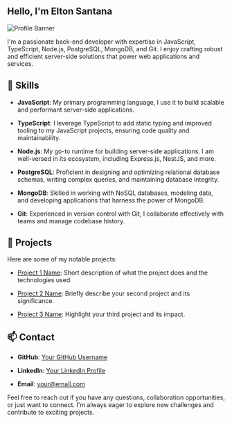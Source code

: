 ## Hello, I'm Elton Santana

![Profile Banner](link_to_your_banner_image)

I'm a passionate back-end developer with expertise in JavaScript, TypeScript, Node.js, PostgreSQL, MongoDB, and Git. I enjoy crafting robust and efficient server-side solutions that power web applications and services.

## 🔧 Skills

- **JavaScript**: My primary programming language, I use it to build scalable and performant server-side applications.

- **TypeScript**: I leverage TypeScript to add static typing and improved tooling to my JavaScript projects, ensuring code quality and maintainability.

- **Node.js**: My go-to runtime for building server-side applications. I am well-versed in its ecosystem, including Express.js, NestJS, and more.

- **PostgreSQL**: Proficient in designing and optimizing relational database schemas, writing complex queries, and maintaining database integrity.

- **MongoDB**: Skilled in working with NoSQL databases, modeling data, and developing applications that harness the power of MongoDB.

- **Git**: Experienced in version control with Git, I collaborate effectively with teams and manage codebase history.

## 🌟 Projects

Here are some of my notable projects:

- [Project 1 Name](link_to_project_1): Short description of what the project does and the technologies used.

- [Project 2 Name](link_to_project_2): Briefly describe your second project and its significance.

- [Project 3 Name](link_to_project_3): Highlight your third project and its impact.

## 📫 Contact

- **GitHub**: [Your GitHub Username](https://github.com/your-username)

- **LinkedIn**: [Your LinkedIn Profile](https://www.linkedin.com/in/your-profile)

- **Email**: your@email.com

Feel free to reach out if you have any questions, collaboration opportunities, or just want to connect. I'm always eager to explore new challenges and contribute to exciting projects.
